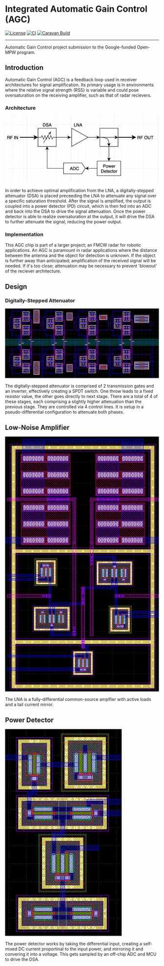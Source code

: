 # Integrated Automatic Gain Control (AGC)

[![License](https://img.shields.io/badge/License-Apache%202.0-blue.svg)](https://opensource.org/licenses/Apache-2.0) [![CI](https://github.com/ryanrocket/caravel_automatic_gain_control/actions/workflows/user_project_ci.yml/badge.svg)](https://github.com/ryanrocket/caravel_automatic_gain_control/actions/workflows/user_project_ci.yml) [![Caravan Build](https://github.com/ryanrocket/caravel_automatic_gain_control/actions/workflows/caravan_build.yml/badge.svg)](https://github.com/ryanrocket/caravel_automatic_gain_control/actions/workflows/caravan_build.yml)

---

Automatic Gain Control project submission to the Google-funded Open-MPW program.

## Introduction

Automatic Gain Control (AGC) is a feedback loop used in receiver architectures for signal amplification. Its primary usage is in environments where the relative signal strength (RSS) is variable and could pose oversaturation on the receiving amplifier, such as that of radar recievers.

### Architecture

![architecture](docs/img/block_diagram.png)

In order to achieve optimal amplification from the LNA, a digitally-stepped attenuator (DSA) is placed preceeding the LNA to attenuate any signal over a specific saturation threshold. After the signal is amplified, the output is coupled into a power detector (PD) circuit, which is then fed into an ADC and back into the DSA to drive the signal attenuation. Once the power detector is able to realize oversaturation at the output, it will drive the DSA to further attenuate the signal, reducing the power output. 

### Implementation

This AGC chip is part of a larger project; an FMCW radar for robotic applications. An AGC is paramount in radar applications where the distance between the antenna and the object for detection is unknown. If the object is further away than anticipated; amplification of the received signal will be needed. If it's too close; attenuation may be necessary to prevent 'blowout' of the reciever architecture. 

## Design

### Digitally-Stepped Attenuator

![dsa](docs/img/dsa_layout.png)

The digitally-stepped attenuator is comprised of 2 transmission gates and an inverter, effectively creating a SPDT switch. One throw leads to a fixed resistor value, the other goes directly to next stage. There are a total of 4 of these stages, each comprising a slightly higher attenuation than the previous stage. They are controlled via 4 control lines. It is setup in a pseudo-differential configuration to attenuate both phases. 

## Low-Noise Amplifier

![lna](docs/img/lna_layout.png)

The LNA is a fully-differential common-source amplfier with active loads and a tail current mirror. 

## Power Detector

![pd](docs/img/pd_layout.png)

The power detector works by taking the differential input, creating a self-mixed DC current proportinal to the input power, and mirroring it and convering it into a voltage. This gets sampled by an off-chip ADC and MCU to drive the DSA.  